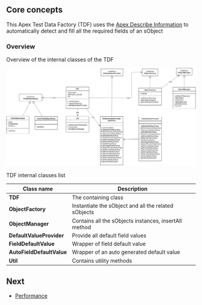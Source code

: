 
## Core concepts 

This Apex Test Data Factory (TDF) uses the [Apex Describe Information](https://developer.salesforce.com/docs/atlas.en-us.apexcode.meta/apexcode/apex_dynamic_describe_objects_understanding.htm) to automatically detect and fill all the required fields of an sObject

### Overview

Overview of the internal classes of the TDF


<p align="center"><img src ="./assets/TDF-CoreConcept.png"/></p>



TDF internal classes list

| Class name                    | Description                                            |
|-------------------------------|--------------------------------------------------------|
| **TDF**                       | The containing class                                   |
| **ObjectFactory**             | Instantiate the sObject and all the related sObjects   |
| **ObjectManager**             | Contains all the sObjects instances, insertAll method  |
| **DefaultValueProvider**      | Provide all default field values                       |
| **FieldDefaultValue**         | Wrapper of field default value                         |
| **AutoFieldDefaultValue**     | Wrapper of an auto generated default value             |
| **Util**                      | Contains utility methods                               |

## Next

* [Performance](PERFORMANCE.md)
